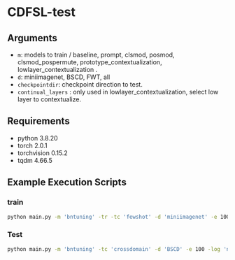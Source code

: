 # CDFSL-test

## Arguments
- `m`: models to train / baseline, prompt, clsmod, posmod, clsmod_pospermute, prototype_contextualization, lowlayer_contextualization .
- `d`: miniimagenet, BSCD, FWT, all
- `checkpointdir`: checkpoint direction to test.
- `continual_layers` : only used in lowlayer_contextualization, select low layer to contextualize.

## Requirements
- python 3.8.20
- torch 2.0.1
- torchvision 0.15.2
- tqdm 4.66.5


## Example Execution Scripts

### train
```bash
python main.py -m 'bntuning' -tr -tc 'fewshot' -d 'miniimagenet' -e 100 -lr 0.01 -elr 1e-6 -opt 'adamW' -log '_name_' -img_size 224 -patch_size 16 -sched 'cosine'
```

### Test 
```bash
python main.py -m 'bntuning' -tc 'crossdomain' -d 'BSCD' -e 100 -log 'name' -img_size 224 -patch_size 16 -checkdir '_checkpointdir_.pt'
```

